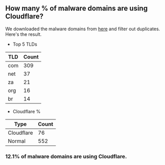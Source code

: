 ## How many % of malware domains are using Cloudflare?


We downloaded the malware domains from [here](https://urlhaus.abuse.ch) and filter out duplicates.
Here's the result.


[//]: # (start replacement)


- Top 5 TLDs

| TLD | Count |
| --- | --- |
| com | 309 |
| net | 37 |
| za | 21 |
| org | 16 |
| br | 14 |


- Cloudflare %

| Type | Count |
| --- | --- |
| Cloudflare | 76 |
| Normal | 552 |


### 12.1% of malware domains are using Cloudflare.